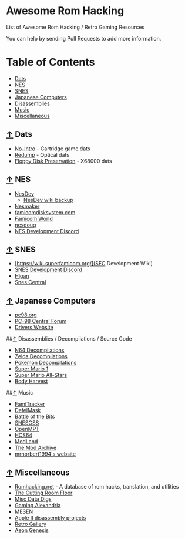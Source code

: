 # Awesome Rom Hacking
List of Awesome Rom Hacking / Retro Gaming Resources

You can help by sending Pull Requests to add more information.

Table of Contents
=================

 * [Dats](#-dats)
 * [NES](#-nes)
 * [SNES](#-snes)
 * [Japanese Computers](#-japanese-computers)
 * [Disassemblies](#-disassemblies)
 * [Music](#-music)
 * [Miscellaneous](#-miscellaneous)

## [↑](#table-of-contents) Dats
* [No-Intro](https://no-intro.org/) - Cartridge game dats
* [Redump](http://redump.org/) - Optical dats
* [Floppy Disk Preservation](http://mijet.eludevisibility.org/Preservation/) - X68000 dats

## [↑](#table-of-contents) NES
* [NesDev](http://nesdev.com/)
    * [NesDev wiki backup](https://pineight.com/nesdev-temp/wikipages/)
* [Nesmaker](https://www.thenew8bitheroes.com/)
* [famicomdisksystem.com](https://www.famicomdisksystem.com)
* [Famicom World](https://famicomworld.com)
* [nesdoug](https://nesdoug.com/)
* [NES Development Discord](https://discord.gg/sthFzMS)

## [↑](#table-of-contents) SNES
* [https://wiki.superfamicom.org/](SFC Development Wiki)
* [SNES Development Discord](https://discord.gg/yXNEV6p)
* [Higan](https://higan.dev/)
* [Snes Central](https://snescentral.com/)

## [↑](#table-of-contents) Japanese Computers
* [pc98.org](https://www.pc98.org/main.html)
* [PC-98 Central Forum](https://pc98central.com/forums/)
* [Drivers Website](https://support.nec-lavie.jp/driver)

##[↑](#table-of-contents) Disassemblies / Decompilations / Source Code
* [N64 Decompilations](https://github.com/n64decomp/)
* [Zelda Decompilations](https://github.com/zeldaret/)
* [Pokemon Decompilations](https://github.com/pret/)
* [Super Mario 1](https://github.com/threecreepio/smb-disassembly)
* [Super Mario All-Stars](https://github.com/Maseya/SMAS-Disassembly)
* [Body Harvest](https://github.com/jaytheham/body-harvest-decompilation)

##[↑](#table-of-contents) Music
* [FamiTracker](http://www.famitracker.com/)
* [DefelMask](https://deflemask.com/)
* [Battle of the Bits](http://battleofthebits.org/)
* [SNESGSS](https://github.com/nathancassano/snesgss)
* [OpenMPT](https://openmpt.org/)
* [HCS64](https://hcs64.com/)
* [ModLand](https://www.exotica.org.uk/wiki/Modland)
* [The Mod Archive](https://modarchive.org/index.php)
* [mrnorbert1994's website](mrnorbert1994.uw.hu)

## [↑](#table-of-contents) Miscellaneous
* [Romhacking.net](https://www.romhacking.net/) - A database of rom hacks, translation, and utilities
* [The Cutting Room Floor](https://tcrf.net/)
* [Misc Data Digs](http://miscdatadigs.shoutwiki.com/)
* [Gaming Alexandria](https://www.gamingalexandria.com/)
* [MESEN](https://mesen.ca/)
* [Apple II disassembly projects](https://6502disassembly.com/)
* [Retro Gallery](https://tomseditor.com/gallery/&lang=en)
* [Aeon Genesis](https://aeongenesis.net/)
